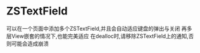 # ZSTextField


可以在一个页面中添加多个ZSTextField,并且会自动适应键盘的弹出与关闭
再多层View嵌套的情况下,也能完美适应
在dealloc时,请移除ZSTextField上的通知,否则可能会造成崩溃